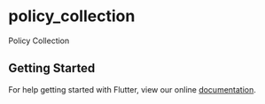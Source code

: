 # policy_collection

Policy Collection

## Getting Started

For help getting started with Flutter, view our online
[documentation](https://flutter.io/).
